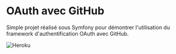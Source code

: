 # OAuth avec GitHub

Simple projet réalisé sous Symfony pour démontrer l'utilisation du framework d'authentification OAuth avec GitHub.

![Heroku](https://pyheroku-badge.herokuapp.com/?app=mds-oauth-github&style=flat)

